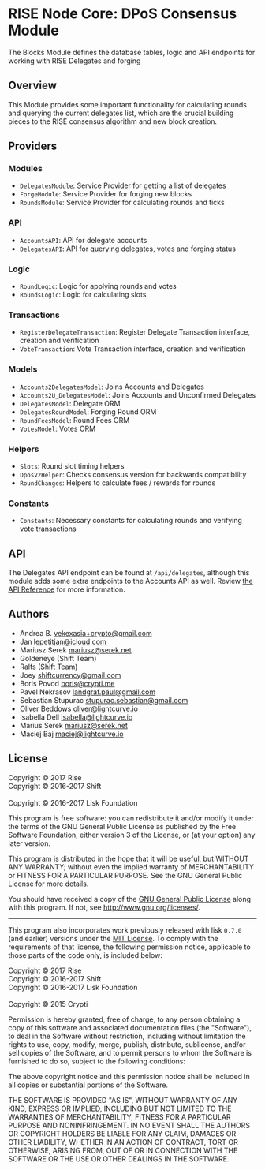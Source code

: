 # RISE Node Core: DPoS Consensus Module

The Blocks Module defines the database tables, logic and API endpoints for working with RISE Delegates and forging

## Overview

This Module provides some important functionality for calculating rounds and querying the current delegates list, which are the crucial building pieces to the RISE consensus algorithm and new block creation.

## Providers

### Modules

* `DelegatesModule`: Service Provider for getting a list of delegates
* `ForgeModule`: Service Provider for forging new blocks
* `RoundsModule`: Service Provider for calculating rounds and ticks

### API

* `AccountsAPI`: API for delegate accounts
* `DelegatesAPI`: API for querying delegates, votes and forging status

### Logic

* `RoundLogic`: Logic for applying rounds and votes
* `RoundsLogic`: Logic for calculating slots

### Transactions

* `RegisterDelegateTransaction`: Register Delegate Transaction interface, creation and verification
* `VoteTransaction`: Vote Transaction interface, creation and verification

### Models

* `Accounts2DelegatesModel`: Joins Accounts and Delegates
* `Accounts2U_DelegatesModel`: Joins Accounts and Unconfirmed Delegates
* `DelegatesModel`: Delegate ORM
* `DelegatesRoundModel`: Forging Round ORM
* `RoundFeesModel`: Round Fees ORM
* `VotesModel`: Votes ORM

### Helpers

* `Slots`: Round slot timing helpers
* `DposV2Helper`: Checks consensus version for backwards compatibility
* `RoundChanges`: Helpers to calculate fees / rewards for rounds

### Constants

* `Constants`: Necessary constants for calculating rounds and verifying vote transactions

## API

The Delegates API endpoint can be found at `/api/delegates`, although this module adds some extra endpoints to the Accounts API as well. Review [the API Reference](https://risevision.github.io/#tag/Delegates-API) for more information.


## Authors
- Andrea B. <vekexasia+crypto@gmail.com>
- Jan <lepetitjan@icloud.com>
- Mariusz Serek <mariusz@serek.net>
- Goldeneye (Shift Team)
- Ralfs (Shift Team)
- Joey <shiftcurrency@gmail.com>
- Boris Povod <boris@crypti.me>
- Pavel Nekrasov <landgraf.paul@gmail.com>
- Sebastian Stupurac <stupurac.sebastian@gmail.com>
- Oliver Beddows <oliver@lightcurve.io>
- Isabella Dell <isabella@lightcurve.io>
- Marius Serek <mariusz@serek.net>
- Maciej Baj <maciej@lightcurve.io>


## License

Copyright © 2017 Rise<br>
Copyright © 2016-2017 Shift<br>  
Copyright © 2016-2017 Lisk Foundation

This program is free software: you can redistribute it and/or modify it under the terms of the GNU General Public License as published by the Free Software Foundation, either version 3 of the License, or (at your option) any later version.

This program is distributed in the hope that it will be useful, but WITHOUT ANY WARRANTY; without even the implied warranty of MERCHANTABILITY or FITNESS FOR A PARTICULAR PURPOSE. See the GNU General Public License for more details.

You should have received a copy of the [GNU General Public License](https://github.com/RiseVision/rise-node/src/master/LICENSE) along with this program.  If not, see <http://www.gnu.org/licenses/>.

***

This program also incorporates work previously released with lisk `0.7.0` (and earlier) versions under the [MIT License](https://opensource.org/licenses/MIT). To comply with the requirements of that license, the following permission notice, applicable to those parts of the code only, is included below:

Copyright © 2017 Rise<br>
Copyright © 2016-2017 Shift<br>
Copyright © 2016-2017 Lisk Foundation<br>  
Copyright © 2015 Crypti

Permission is hereby granted, free of charge, to any person obtaining a copy of this software and associated documentation files (the "Software"), to deal in the Software without restriction, including without limitation the rights to use, copy, modify, merge, publish, distribute, sublicense, and/or sell copies of the Software, and to permit persons to whom the Software is furnished to do so, subject to the following conditions:

The above copyright notice and this permission notice shall be included in all copies or substantial portions of the Software.

THE SOFTWARE IS PROVIDED "AS IS", WITHOUT WARRANTY OF ANY KIND, EXPRESS OR IMPLIED, INCLUDING BUT NOT LIMITED TO THE WARRANTIES OF MERCHANTABILITY, FITNESS FOR A PARTICULAR PURPOSE AND NONINFRINGEMENT. IN NO EVENT SHALL THE AUTHORS OR COPYRIGHT HOLDERS BE LIABLE FOR ANY CLAIM, DAMAGES OR OTHER LIABILITY, WHETHER IN AN ACTION OF CONTRACT, TORT OR OTHERWISE, ARISING FROM, OUT OF OR IN CONNECTION WITH THE SOFTWARE OR THE USE OR OTHER DEALINGS IN THE SOFTWARE.

